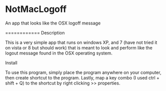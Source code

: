 NotMacLogoff
============

An app that looks like the OSX logoff message

============
Description

This is a very simple app that runs on windows XP, and 7 (have not tried it on vista or 8 but should work) that is meant to look and perform like the logout message found in the OSX operating system.


Install

To use this program, simply place the program anywhere on your computer, then create shortcut to the program. Lastly, map a key combo (I used ctrl + shift + Q) to the shortcut by right clicking >> properties.   
